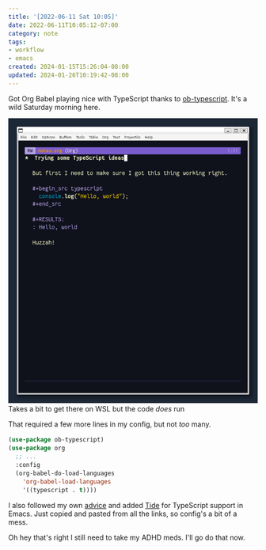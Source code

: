 ```yaml
---
title: '[2022-06-11 Sat 10:05]'
date: 2022-06-11T10:05:12-07:00
category: note
tags:
- workflow
- emacs
created: 2024-01-15T15:26:04-08:00
updated: 2024-01-26T10:19:42-08:00
---
```


Got Org Babel playing nice with TypeScript thanks to [ob-typescript](https://github.com/lurdan/ob-typescript). It's a wild Saturday morning here.

![attachments/img/2022-06-11-emacs-typescript.png](../../../attachments/img/2022-06-11-emacs-typescript.png)
Takes a bit to get there on WSL but the code *does* run

<!--more-->

That required a few more lines in my config, but not *too* many.

````lisp
(use-package ob-typescript)
(use-package org
  ;; ...
  :config
  (org-babel-do-load-languages
    'org-babel-load-languages
    '((typescript . t))))
````

I also followed my own  [advice](../05/2022-05-12-thu-2302.md) and added [Tide](https://github.com/ananthakumaran/tide) for TypeScript support in Emacs. Just copied and pasted from all the links, so config's a bit of a mess.

Oh hey that's right I still need to take my ADHD meds. I'll go do that now.
